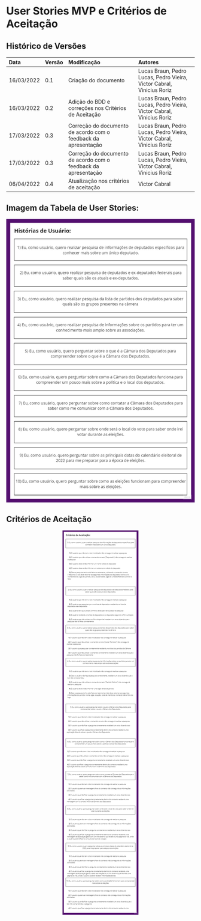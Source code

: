 # User Stories MVP e Critérios de Aceitação

## Histórico de Versões
|Data|Versão|Modificação|Autores|
|:---|:-----|:----------|:------|
|16/03/2022|0.1|Criação do documento|Lucas Braun, Pedro Lucas, Pedro Vieira, Victor Cabral, Vinicius Roriz|
|16/03/2022|0.2|Adição do BDD e correções nos Critérios de Aceitação|Lucas Braun, Pedro Lucas, Pedro Vieira, Victor Cabral, Vinicius Roriz|
|17/03/2022|0.3|Correção do documento de acordo com o feedback da apresentação|Lucas Braun, Pedro Lucas, Pedro Vieira, Victor Cabral, Vinicius Roriz|
|17/03/2022|0.3|Correção do documento de acordo com o feedback da apresentação|Lucas Braun, Pedro Lucas, Pedro Vieira, Victor Cabral, Vinicius Roriz|
|06/04/2022|0.4|Atualização nos critérios de aceitação|Victor Cabral|

## Imagem da Tabela de User Stories:

<p align="center">
  <img src="https://github.com/FGAUnB-REQ-GM/2021.2-DepBot/blob/main/docs/assets/historiasUsuario_V2.jpg?raw=true">
</p>

## Critérios de Aceitação

<p align="center">
  <img src="https://github.com/FGAUnB-REQ-GM/2021.2-DepBot/blob/main/docs/assets/criteriosAceitacao_V5.jpg?raw=true">
</p>
